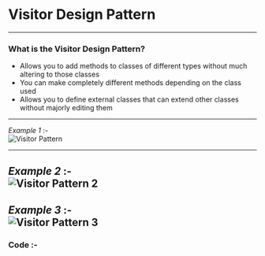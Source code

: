 # Visitor Design Pattern  
---  
### What is the Visitor Design Pattern?  
-	Allows you to add methods to classes of different types without much altering to those classes  
-	You can make completely different methods depending on the class used  
-	Allows you to define external classes that can extend other classes without majorly editing them  
***
_Example 1_ :-  
![Visitor Pattern](https://i.stack.imgur.com/PpfGR.png)  
***  
_Example 2_ :-  
![Visitor Pattern 2](https://upload.wikimedia.org/wikipedia/en/thumb/e/eb/Visitor_design_pattern.svg/430px-Visitor_design_pattern.svg.png)  
---  
_Example 3_ :-  
![Visitor Pattern 3](https://images0.cnblogs.com/blog/325852/201305/12101923-a29bb958f2d149cfae9f353a21a03ef2.png)  
---  
  
### Code :-  
<script src="https://gist.github.com/KushalKatta/9163394578a87c81467b5b6d4ea1784d.js"></script>  
